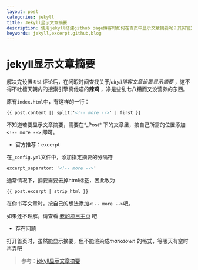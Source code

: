 ```yaml
---
layout: post
categories: jekyll
title: Jekyll显示文章摘要
description: 使用jekyll搭建github page博客时如何在首页中显示文章摘要呢？其实官方的做法是excerpt
keywords: jekyll,excerpt,github,blog
---
```




# jekyll显示文章摘要

解决完设置`多说` 评论后，在闲暇时间查找关于*jekyll博客文章设置显示摘要* ，这不得不吐槽天朝内的搜索引擎真他喵的**辣鸡** ，净是些乱七八糟而又没营养的东西。

<!-- more -->

原有`index.html`中，有这样的一行：

```html
{{ post.content || split:'<!-- more -->' | first }}
```

不知道若要显示文章摘要，需要在*_Post* 下的文章里，按自己所需的位置添加`<!-- more -->` 即可。

- 官方推荐：excerpt

在`_config.yml`文件中，添加指定摘要的分隔符

```html
excerpt_separator: '<!-- more -->'
```

通常情况下，摘要需要去掉html标签，因此改为

```html
{{ post.excerpt | strip_html }}
```

在你书写文章时，按自己的想法添加`<!-- more -->`吧。

如果还不理解，请查看 [我的项目主页](https://github.com/zmobi/zmobi.github.io) 吧

- 存在问题

打开首页时，虽然能显示摘要，但不能渲染成*markdown* 的格式，等哪天有空时再弄吧

> 参考：[jekyll显示文章摘要](http://www.cnblogs.com/coderzh/p/jekyll-readmore.html)

